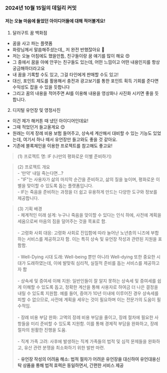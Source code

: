 ### 2024년 10월 15일의 데일리 커밋

#### 저는 오늘 마음에 들었던 아이디어들에 대해 적어볼게요!
1. 달러구트 꿈 백화점
- 꿈을 사고 파는 플랫폼
- 화랑님께서 말씀해주셨는데,, 저 완전 반했잖아요 🙌
- 저는 오늘 아침에도 했을만틈, 친구들이랑 꿈 얘기를 많이 해요 😍
- 그 중에서 꿈을 아예 안꾸는 친구들도 있는데, 어떤 느낌이고 어떤 내용인지를 항상 궁금해하더라고요
- 내 꿈을 기록할 수도 있고, 그걸 타인에게 판매할 수도 있고!
- 대신, 포인트 제도를 활용해서 충전과 광고보기를 통한 포인트 획득 기회를 준다면 수익성도 잡을 수 있을 듯합니다
- 그리고 꿈의 내용을 적어주면 AI를 이용해 내용을 영상화나 사진화 시키면 좋을 듯합니다.

2. 디지털 유언장 및 영정사진
- 이건 제가 해커톤 때 냈던 아이디어인데요!
- 그때 적었던거 들고올게요 😊
- 원래는 이게 장례 비용 보험 들어주고, 상속세 계산해서 대비할 수 있는 기능도 있었는데, 여기서 하나 떼서 유언장만 들고와도 좋을 것 같아요.
- 기존에 블록체인을 이용한 프로젝트를 참고해도 좋고요!
 
 > (1) 프로젝트 명: IF (나만의 평화로운 이별 준비하기)

 > (2) 프로젝트 개요
    <br/>- ‘만약’ 내일 죽는다면…?
    <br/>- "IF"는 사용자가 삶의 마지막 순간을 준비하고, 삶의 질을 높이며, 평화로운 이별을 맞이할 수 있도록 돕는 플랫폼입니다.
    <br/>- IF는 죽음을 준비하는 과정을 더 쉽고 유용하게 만드는 다양한 도구와 정보를 제공합니다.

  > (3) 기획 배경
    <br/> - 체계적인 미래 설계: 누구나 죽음을 맞이할 수 있다는 인식 하에, 사전에 계획을 세움으로써 마음의 짐을 덜어주는 것을 목표로 함.
    <br/>
    <br/> - 고령화 사회 대응: 고령화 사회로 진입함에 따라 늘어난 노년층의 니즈에 부합하는 서비스를 제공하고자 함. 이는 특히 상속 및 유언장 작성과 관련된 지원을 포함함.
    <br/>
    <br/> - Well-Dying 시대 도래: Well-being 뿐만 아니라 Well-dying 또한 중요한 시대가 도래하였는데, 이에 발맞춰 심리적, 실질적 준비를 돕는 서비스를 제공하고자 함
    <br/>
    <br/> - 상속세 및 증여세 이해 지원: 일반인들이 잘 알지 못하는 상속세 및 증여세를 쉽게 이해할 수 있도록 돕고, 정확한 계산을 통해 사용자로 하여금 더 나은 결정을 내릴 수 있도록 지원함. 예를 들어, 증여가 10년 이내에 이루어진 경우 상속세를 피할 수 없으므로, 사전에 계획을 세우는 것이 필요하며 이는 전문가의 도움이 필수적임.
    <br/>
    <br/> - 장례 비용 부담 완화: 고액의 장례 비용 부담을 줄이고, 장례 절차에 필요한 사항들을 미리 준비할 수 있도록 지원함. 이를 통해 경제적 부담을 완화하고, 장례 절차의 원활한 진행을 도움.
    <br/>
    <br/> - 직계 가족 고려: 사후에 발생하는 직계 가족들의 법적 및 심적 문제들을 완화하고, 유산 관련 분쟁을 최소화하기 위한 발판 마련.
    <br/>
    <br/> - <strong>유언장 작성의 어려움 해소: 법적 절차가 어려운 유언장을 대신하여 유언대용신탁 상품을 통해 법적 효력은 동일하면서, 간편한 서비스 제공</strong>
